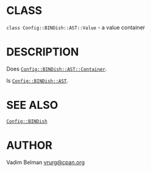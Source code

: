 CLASS
=====

`class Config::BINDish::AST::Value` - a value container

DESCRIPTION
===========

Does [`Config::BINDish::AST::Container`](https://github.com/vrurg/raku-Config-BINDish/blob/v0.0.4/docs/md/Config/BINDish/AST/Container.md).

Is [`Config::BINDish::AST`](https://github.com/vrurg/raku-Config-BINDish/blob/v0.0.4/docs/md/Config/BINDish/AST.md).

SEE ALSO
========

[`Config::BINDish`](https://github.com/vrurg/raku-Config-BINDish/blob/v0.0.4/docs/md/Config/BINDish.md)

AUTHOR
======

Vadim Belman <vrurg@cpan.org>

